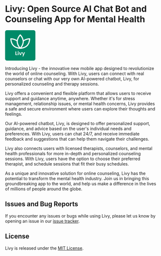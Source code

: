 <p float="left">
  <h1>Livy: Open Source AI Chat Bot and Counseling App for Mental Health</h1>
  <img src="client/client-mobile/assets/Logo.png" width="100" height="100">
</p>


Introducing Livy - the innovative new mobile app designed to revolutionize the world of online counseling. With Livy, users can connect with real counselors or chat with our very own AI-powered chatbot, Livy, for personalized counseling and therapy sessions.

Livy offers a convenient and flexible platform that allows users to receive support and guidance anytime, anywhere. Whether it's for stress management, relationship issues, or mental health concerns, Livy provides a safe and secure environment where users can explore their thoughts and feelings.

Our AI-powered chatbot, Livy, is designed to offer personalized support, guidance, and advice based on the user's individual needs and preferences. With Livy, users can chat 24/7, and receive immediate feedback and suggestions that can help them navigate their challenges.

Livy also connects users with licensed therapists, counselors, and mental health professionals for more in-depth and personalized counseling sessions. With Livy, users have the option to choose their preferred therapist, and schedule sessions that fit their busy schedules.

As a unique and innovative solution for online counseling, Livy has the potential to transform the mental health industry. Join us in bringing this groundbreaking app to the world, and help us make a difference in the lives of millions of people around the globe.


## Issues and Bug Reports

If you encounter any issues or bugs while using Livy, please let us know by opening an issue in our [issue tracker](https://github.com/h8-hackathon/livy/issues).

## License

Livy is released under the [MIT License](LICENSE).
